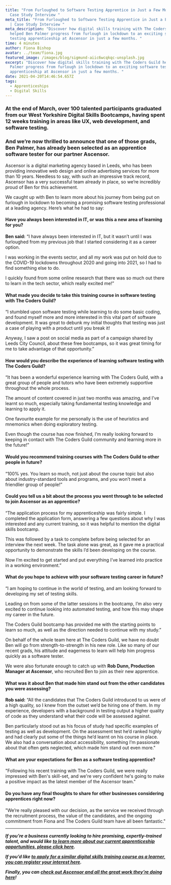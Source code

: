 ```yaml
---
title: "From Furloughed to Software Testing Apprentice in Just a Few Months |
  Case Study Interview "
meta_title: "From Furloughed to Software Testing Apprentice in Just a Few Months
  | Case Study Interview "
meta_description: "Discover how digital skills training with The Coders Guild
  helped Ben Palmer progress from furlough in lockdown to an exciting software
  testing apprenticeship at Ascensor in just a few months. "
time: 4 minutes
author: Fiona Bishop
avatar: ../team/fiona.jpg
featured_image: /images/blog/sigmund-aiic6wcqkqc-unsplash.jpg
excerpt: "Discover how digital skills training with The Coders Guild helped Ben
  Palmer progress from furlough in lockdown to an exciting software testing
  apprenticeship at Ascensor in just a few months. "
date: 2021-04-20T14:46:54.657Z
tags:
  - Apprenticeships
  - Digital Skills
---
```

### At the end of March, over 100 talented participants graduated from our West Yorkshire Digital Skills Bootcamps, having spent 12 weeks training in areas like UX, web development, and software testing.

### And we’re now thrilled to announce that one of those grads, Ben Palmer, has already been selected as an apprentice software tester for our partner Ascensor.

Ascensor is a digital marketing agency based in Leeds, who has been providing innovative web design and online advertising services for more than 10 years. Needless to say, with such an impressive track record, Ascensor has a very successful team already in place, so we’re incredibly proud of Ben for this achievement. 

We caught up with Ben to learn more about his journey from being put on furlough in lockdown to becoming a promising software testing professional at a leading agency. Here’s what he had to say: 

#### Have you always been interested in IT, or was this a new area of learning for you?

**Ben said:** “I have always been interested in IT, but it wasn’t until I was furloughed from my previous job that I started considering it as a career option.

I was working in the events sector, and all my work was put on hold due to the COVID-19 lockdowns throughout 2020 and going into 2021, so I had to find something else to do.

I quickly found from some online research that there was so much out there to learn in the tech sector, which really excited me!”

#### What made you decide to take this training course in software testing with The Coders Guild?

“I stumbled upon software testing while learning to do some basic coding, and found myself more and more interested in this vital part of software development. It was great to debunk my initial thoughts that testing was just a case of playing with a product until you break it!

Anyway, I saw a post on social media as part of a campaign shared by Leeds City Council, about these free bootcamps, so it was great timing for me to take advantage of that opportunity.”

#### How would you describe the experience of learning software testing with The Coders Guild?

“It has been a wonderful experience learning with The Coders Guild, with a great group of people and tutors who have been extremely supportive throughout the whole process. 

The amount of content covered in just two months was amazing, and I’ve learnt so much, especially taking fundamental testing knowledge and learning to apply it. 

One favourite example for me personally is the use of heuristics and mnemonics when doing exploratory testing.

Even though the course has now finished, I’m really looking forward to keeping in contact with The Coders Guild community and learning more in the future!”

#### Would you recommend training courses with The Coders Guild to other people in future?

“100% yes. You learn so much, not just about the course topic but also about industry-standard tools and programs, and you won’t meet a friendlier group of people!”

#### Could you tell us a bit about the process you went through to be selected to join Ascensor as an apprentice?

“The application process for my apprenticeship was fairly simple. I completed the application form, answering a few questions about why I was interested and any current training, so it was helpful to mention the digital skills bootcamp. 

This was followed by a task to complete before being selected for an interview the next week. The task alone was great, as it gave me a practical opportunity to demonstrate the skills I’d been developing on the course.

Now I’m excited to get started and put everything I’ve learned into practice in a working environment.”

#### What do you hope to achieve with your software testing career in future?

“I am hoping to continue in the world of testing, and am looking forward to developing my set of testing skills.

Leading on from some of the latter sessions in the bootcamp, I’m also very excited to continue looking into automated testing, and how this may shape my career in the future. 

The Coders Guild bootcamp has provided me with the starting points to learn so much, as well as the direction needed to continue with my study.”

On behalf of the whole team here at The Coders Guild, we have no doubt Ben will go from strength-to-strength in his new role. Like so many of our recent grads, his attitude and eagerness to learn will help him progress quickly as a software tester.

We were also fortunate enough to catch up with **Rob Dunn, Production Manager at Ascensor**, who recruited Ben to join as their new apprentice.

#### What was it about Ben that made him stand out from the other candidates you were assessing?

**Rob said:** “All the candidates that The Coders Guild introduced to us were of a high quality, so I knew from the outset we’d be hiring one of them. In my experience, developers with a background in testing output a higher quality of code as they understand what their code will be assessed against.

Ben particularly stood out as his focus of study had specific examples of testing as well as development. On the assessment test he’d ranked highly and had clearly put some of the things he’d learnt on his course in place. We also had a conversation about accessibility, something I’m passionate about that often gets neglected, which made him stand out even more."

#### What are your expectations for Ben as a software testing apprentice?

"Following his recent training with The Coders Guild, we were really impressed with Ben's skill-set, and we're very confident he's going to make a positive impact as the latest member of the Ascensor team." 

#### Do you have any final thoughts to share for other businesses considering apprentices right now?

"We’re really pleased with our decision, as the service we received through the recruitment process, the value of the candidates, and the ongoing commitment from Fiona and The Coders Guild team have all been fantastic."





- - -



***If you’re a business currently looking to hire promising, expertly-trained talent, and would like [to learn more about our current apprenticeship opportunities, please click here](https://thecodersguild.org.uk/apprenticeships/).*** 

***If you’d like [to apply for a similar digital skills training course as a learner, you can register your interest here](https://thecodersguild.org.uk/contact-us/).*** 

***Finally, you can [check out Ascensor and all the great work they’re doing here](https://www.ascensor.co.uk/)!***